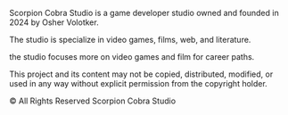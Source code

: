 Scorpion Cobra Studio is a game developer studio owned and founded in 2024 by Osher Volotker.

The studio is specialize in video games, films, web, and literature.

the studio focuses more on video games and film for career paths.



This project and its content may not be copied, distributed, modified, or used in any way without explicit permission from the copyright holder.

© All Rights Reserved Scorpion Cobra Studio